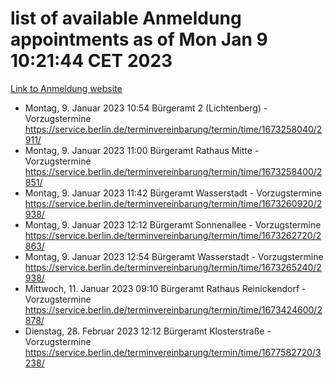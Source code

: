 # list of available Anmeldung appointments as of Mon Jan  9 10:21:44 CET 2023
[Link to Anmeldung website](https://service.berlin.de/terminvereinbarung/termin/tag.php?termin=0&anliegen[]=120686&dienstleisterlist=122210,122217,327316,122219,327312,122227,327314,122231,327346,122243,327348,122252,329742,122260,329745,122262,329748,122254,329751,122271,327278,122273,327274,122277,327276,330436,122280,327294,122282,327290,122284,327292,327539,122291,327270,122285,327266,122286,327264,122296,327268,150230,329760,122301,327282,122297,327286,122294,327284,122312,329763,122314,329775,122304,327330,122311,327334,122309,327332,122281,327352,122279,329772,122276,327324,122274,327326,122267,329766,122246,327318,122251,327320,122257,327322,122208,327298,122226,327300,121362,121364&herkunft=http%3A%2F%2Fservice.berlin.de%2Fdienstleistung%2F120686%2F)
- Montag, 9. Januar 2023 10:54 Bürgeramt 2 (Lichtenberg) - Vorzugstermine https://service.berlin.de/terminvereinbarung/termin/time/1673258040/2911/
- Montag, 9. Januar 2023 11:00 Bürgeramt Rathaus Mitte - Vorzugstermine https://service.berlin.de/terminvereinbarung/termin/time/1673258400/2851/
- Montag, 9. Januar 2023 11:42 Bürgeramt Wasserstadt - Vorzugstermine https://service.berlin.de/terminvereinbarung/termin/time/1673260920/2938/
- Montag, 9. Januar 2023 12:12 Bürgeramt Sonnenallee - Vorzugstermine https://service.berlin.de/terminvereinbarung/termin/time/1673262720/2863/
- Montag, 9. Januar 2023 12:54 Bürgeramt Wasserstadt - Vorzugstermine https://service.berlin.de/terminvereinbarung/termin/time/1673265240/2938/
- Mittwoch, 11. Januar 2023 09:10 Bürgeramt Rathaus Reinickendorf - Vorzugstermine https://service.berlin.de/terminvereinbarung/termin/time/1673424600/2878/
- Dienstag, 28. Februar 2023 12:12 Bürgeramt Klosterstraße - Vorzugstermine https://service.berlin.de/terminvereinbarung/termin/time/1677582720/3238/
